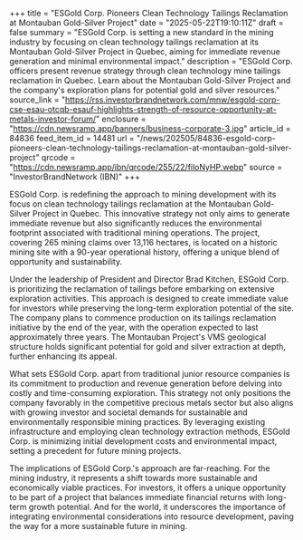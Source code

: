 +++
title = "ESGold Corp. Pioneers Clean Technology Tailings Reclamation at Montauban Gold-Silver Project"
date = "2025-05-22T19:10:11Z"
draft = false
summary = "ESGold Corp. is setting a new standard in the mining industry by focusing on clean technology tailings reclamation at its Montauban Gold-Silver Project in Quebec, aiming for immediate revenue generation and minimal environmental impact."
description = "ESGold Corp. officers present revenue strategy through clean technology mine tailings reclamation in Quebec. Learn about the Montauban Gold-Silver Project and the company's exploration plans for potential gold and silver resources."
source_link = "https://rss.investorbrandnetwork.com/mnw/esgold-corp-cse-esau-otcqb-esauf-highlights-strength-of-resource-opportunity-at-metals-investor-forum/"
enclosure = "https://cdn.newsramp.app/banners/business-corporate-3.jpg"
article_id = 84836
feed_item_id = 14481
url = "/news/202505/84836-esgold-corp-pioneers-clean-technology-tailings-reclamation-at-montauban-gold-silver-project"
qrcode = "https://cdn.newsramp.app/ibn/qrcode/255/22/filoNyHP.webp"
source = "InvestorBrandNetwork (IBN)"
+++

<p>ESGold Corp. is redefining the approach to mining development with its focus on clean technology tailings reclamation at the Montauban Gold-Silver Project in Quebec. This innovative strategy not only aims to generate immediate revenue but also significantly reduces the environmental footprint associated with traditional mining operations. The project, covering 265 mining claims over 13,116 hectares, is located on a historic mining site with a 90-year operational history, offering a unique blend of opportunity and sustainability.</p><p>Under the leadership of President and Director Brad Kitchen, ESGold Corp. is prioritizing the reclamation of tailings before embarking on extensive exploration activities. This approach is designed to create immediate value for investors while preserving the long-term exploration potential of the site. The company plans to commence production on its tailings reclamation initiative by the end of the year, with the operation expected to last approximately three years. The Montauban Project's VMS geological structure holds significant potential for gold and silver extraction at depth, further enhancing its appeal.</p><p>What sets ESGold Corp. apart from traditional junior resource companies is its commitment to production and revenue generation before delving into costly and time-consuming exploration. This strategy not only positions the company favorably in the competitive precious metals sector but also aligns with growing investor and societal demands for sustainable and environmentally responsible mining practices. By leveraging existing infrastructure and employing clean technology extraction methods, ESGold Corp. is minimizing initial development costs and environmental impact, setting a precedent for future mining projects.</p><p>The implications of ESGold Corp.'s approach are far-reaching. For the mining industry, it represents a shift towards more sustainable and economically viable practices. For investors, it offers a unique opportunity to be part of a project that balances immediate financial returns with long-term growth potential. And for the world, it underscores the importance of integrating environmental considerations into resource development, paving the way for a more sustainable future in mining.</p>